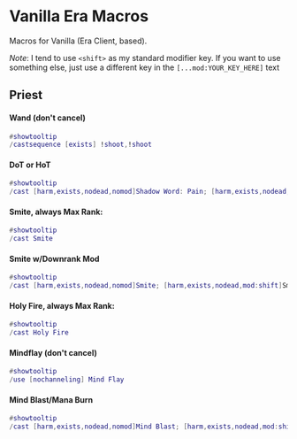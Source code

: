 # Vanilla Era Macros
Macros for Vanilla (Era Client, based).

*Note*: I tend to use `<shift>` as my standard modifier key. If you want to use something else, just use a different key in the `[...mod:YOUR_KEY_HERE]` text

## Priest

#### Wand (don't cancel)
```lua
#showtooltip
/castsequence [exists] !shoot,!shoot
```

#### DoT or HoT
```lua
#showtooltip
/cast [harm,exists,nodead,nomod]Shadow Word: Pain; [harm,exists,nodead,mod:shift]Shadow Word: Pain(Rank 1); [nomod]Renew(Rank 1); [mod:shift]Renew(Rank 1)
```

#### Smite, always Max Rank:
```lua
#showtooltip
/cast Smite
```

#### Smite w/Downrank Mod
```lua
#showtooltip
/cast [harm,exists,nodead,nomod]Smite; [harm,exists,nodead,mod:shift]Smite(Rank 1);
```

#### Holy Fire, always Max Rank:
```lua
#showtooltip
/cast Holy Fire
```

#### Mindflay (don't cancel)
```lua
#showtooltip
/use [nochanneling] Mind Flay
```

#### Mind Blast/Mana Burn
```lua
#showtooltip
/cast [harm,exists,nodead,nomod]Mind Blast; [harm,exists,nodead,mod:shift]Mana Burn;
```
